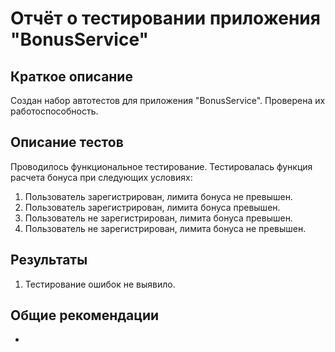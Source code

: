 # Отчёт о тестировании приложения "BonusService"

## Краткое описание

Создан набор автотестов для приложения "BonusService".
Проверена их работоспособность.

## Описание тестов

Проводилось функциональное тестирование. Тестировалась функция расчета бонуса при следующих условиях:
1. Пользователь зарегистрирован, лимита бонуса не превышен.
2. Пользователь зарегистрирован, лимита бонуса превышен.
3. Пользователь не зарегистрирован, лимита бонуса превышен.
4. Пользователь не зарегистрирован, лимита бонуса не превышен.

## Результаты

1. Тестирование ошибок не выявило.

## Общие рекомендации

-